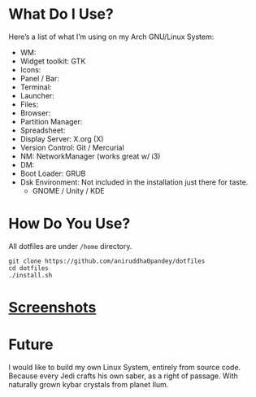 # What Do I Use?
Here’s a list of what I’m using on my Arch GNU/Linux System:

- WM: 
- Widget toolkit: GTK 
- Icons: 
- Panel / Bar: 
- Terminal: 
- Launcher: 
- Files: 
- Browser: 
- Partition Manager: 
- Spreadsheet: 
- Display Server: X.org (X)
- Version Control: Git / Mercurial
- NM: NetworkManager (works great w/ i3)
- DM: 
- Boot Loader: GRUB
- Dsk Environment: Not included in the installation just there for taste.
  - GNOME / Unity / KDE

# How Do You Use?
All dotfiles are under `/home` directory.
```shell
git clone https://github.com/aniruddha0pandey/dotfiles
cd dotfiles
./install.sh
```

# [Screenshots](https://www.reddit.com/r/unixporn/)

# Future
I would like to build my own Linux System, entirely from source code.
Because every Jedi crafts his own saber, as a right of passage. With naturally grown kybar crystals from planet Ilum.
